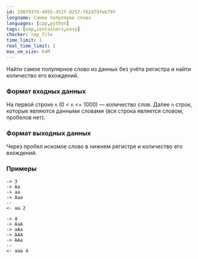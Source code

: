 ```yaml
---
id: 290f937d-4055-452f-8257-f62479fe679f
longname: Самoе популярое слово
languages: [cpp,python]
tags: [map,containers,easy]
checker: cmp_file
time_limit: 1
real_time_limit: 1
max_vm_size: 64M
---
```


Найти самое популярное слово из данных без учёта регистра и найти количество его вхождений.

### Формат входных данных

На первой строке `n` (0 < `n` <= 1000) — количество слов.
Далее `n` строк, которые являются данными словами (вся строка является словом, пробелов нет).

### Формат выходных данных

Через пробел искомое слово в нижнем регистре и количество его вхождений.

### Примеры

```
-> 3
-> Aa
-> aa
-> Aaa
--
<- aa 2
```

```
-> 4
-> AaA
-> aAa
-> AAA
-> AAa
--
<- aaa 4
```
